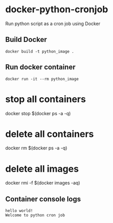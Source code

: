 # docker-python-cronjob
Run python script as a cron job using Docker
## Build Docker
```
docker build -t python_image .
```
## Run docker container
```
docker run -it --rm python_image
```

# stop all containers
docker stop $(docker ps -a -q)
# delete all containers
docker rm $(docker ps -a -q)

# delete all images
docker rmi -f $(docker images -aq)

## Container console logs
```
hello world!
Welcome to python cron job
```